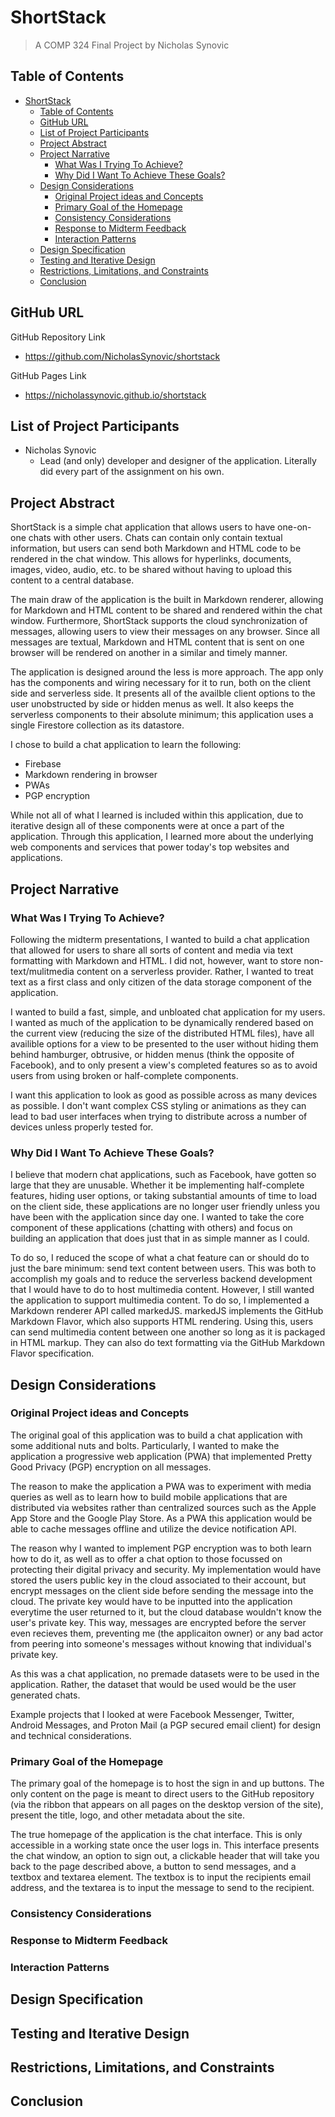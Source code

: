 # ShortStack

> A COMP 324 Final Project by Nicholas Synovic

## Table of Contents

- [ShortStack](#shortstack)
  - [Table of Contents](#table-of-contents)
  - [GitHub URL](#github-url)
  - [List of Project Participants](#list-of-project-participants)
  - [Project Abstract](#project-abstract)
  - [Project Narrative](#project-narrative)
    - [What Was I Trying To Achieve?](#what-was-i-trying-to-achieve)
    - [Why Did I Want To Achieve These Goals?](#why-did-i-want-to-achieve-these-goals)
  - [Design Considerations](#design-considerations)
    - [Original Project ideas and Concepts](#original-project-ideas-and-concepts)
    - [Primary Goal of the Homepage](#primary-goal-of-the-homepage)
    - [Consistency Considerations](#consistency-considerations)
    - [Response to Midterm Feedback](#response-to-midterm-feedback)
    - [Interaction Patterns](#interaction-patterns)
  - [Design Specification](#design-specification)
  - [Testing and Iterative Design](#testing-and-iterative-design)
  - [Restrictions, Limitations, and Constraints](#restrictions-limitations-and-constraints)
  - [Conclusion](#conclusion)

## GitHub URL

GitHub Repository Link

- https://github.com/NicholasSynovic/shortstack

GitHub Pages Link

- https://nicholassynovic.github.io/shortstack

## List of Project Participants

- Nicholas Synovic
  - Lead (and only) developer and designer of the application. Literally did every part of the assignment on his own.

## Project Abstract

ShortStack is a simple chat application that allows users to have one-on-one chats with other users. Chats can contain only contain textual information, but users can send both Markdown and HTML code to be rendered in the chat window. This allows for hyperlinks, documents, images, video, audio, etc. to be shared without having to upload this content to a central database.

The main draw of the application is the built in Markdown renderer, allowing for Markdown and  HTML content to be shared and rendered within the chat window. Furthermore, ShortStack supports the cloud synchronization of messages, allowing users to view their messages on any browser. Since all messages are textual, Markdown and HTML content that is sent on one browser will be rendered on another in a similar and timely manner.

The application is designed around the less is more approach. The app only has the components and wiring necessary for it to run, both on the client side and serverless side. It presents all of the availble client options to the user unobstructed by side or hidden menus as well. It also keeps the serverless components to their absolute minimum; this application uses a single Firestore collection as its datastore.

I chose to build a chat application to learn the following:

- Firebase
- Markdown rendering in browser
- PWAs
- PGP encryption

While not all of what I learned is included within this application, due to iterative design all of these components were at once a part of the application. Through this application, I learned more about the underlying web components and services that power today's top websites and applications.

## Project Narrative

### What Was I Trying To Achieve?

Following the midterm presentations, I wanted to build a chat application that allowed for users to share all sorts of content and media via text formatting with Markdown and HTML. I did not, however, want to store non-text/mulitmedia content on a serverless provider. Rather, I wanted to treat text as a first class and only citizen of the data storage component of the application.

I wanted to build a fast, simple, and unbloated chat application for my users. I wanted as much of the application to be dynamically rendered based on the current view (reducing the size of the distributed HTML files), have all availible options for a view to be presented to the user without hiding them behind hamburger, obtrusive, or hidden menus (think the opposite of Facebook), and to only present a view's completed features so as to avoid users from using broken or half-complete components.

I want this application to look as good as possible across as many devices as possible. I don't want complex CSS styling or animations as they can lead to bad user interfaces when trying to distribute across a number of devices unless properly tested for.

### Why Did I Want To Achieve These Goals?

I believe that modern chat applications, such as Facebook, have gotten so large that they are unusable. Whether it be implementing half-complete features, hiding user options, or taking substantial amounts of time to load on the client side, these applications are no longer user friendly unless you have been with the application since day one. I wanted to take the core component of these applications (chatting with others) and focus on building an application that does just that in as simple manner as I could.

To do so, I reduced the scope of what a chat feature can or should do to just the bare minimum: send text content between users. This was both to accomplish my goals and to reduce the serverless backend development that I would have to do to host multimedia content. However, I still wanted the application to support multimedia content. To do so, I implemented a Markdown renderer API called markedJS. markedJS implements the GitHub Markdown Flavor, which also supports HTML rendering. Using this, users can send multimedia content between one another so long as it is packaged in HTML markup. They can also do text formatting via the GitHub Markdown Flavor specification.

## Design Considerations

### Original Project ideas and Concepts

The original goal of this application was to build a chat application with some additional nuts and bolts. Particularly, I wanted to make the application a progressive web application (PWA) that implemented Pretty Good Privacy (PGP) encryption on all messages.

The reason to make the application a PWA was to experiment with media queries as well as to learn how to build mobile applications that are distributed via websites rather than centralized sources such as the Apple App Store and the Google Play Store. As a PWA this application would be able to cache messages offline and utilize the device notification API.

The reason why I wanted to implement PGP encryption was to both learn how to do it, as well as to offer a chat option to those focussed on protecting their digital privacy and security. My implementation would have stored the users public key in the cloud associated to their account, but encrypt messages on the client side before sending the message into the cloud. The private key would have to be inputted into the application everytime the user returned to it, but the cloud database wouldn't know the user's private key. This way, messages are encrypted before the server even recieves them, preventing me (the applicaiton owner) or any bad actor from peering into someone's messages without knowing that individual's private key.

As this was a chat application, no premade datasets were to be used in the application. Rather, the dataset that would be used would be the user generated chats.

Example projects that I looked at were Facebook Messenger, Twitter, Android Messages, and Proton Mail (a PGP secured email client) for design and technical considerations.

### Primary Goal of the Homepage

The primary goal of the homepage is to host the sign in and up buttons. The only content on the page is meant to direct users to the GitHub repository (via the ribbon that appears on all pages on the desktop version of the site), present the title, logo, and other metadata about the site.

The true homepage of the application is the chat interface. This is only accessible in a working state once the user logs in. This interface presents the chat window, an option to sign out, a clickable header that will take you back to the page described above, a button to send messages, and a textbox and textarea element. The textbox is to input the recipients email address, and the textarea is to input the message to send to the recipient.

### Consistency Considerations

### Response to Midterm Feedback

### Interaction Patterns

## Design Specification

## Testing and Iterative Design

## Restrictions, Limitations, and Constraints

## Conclusion

